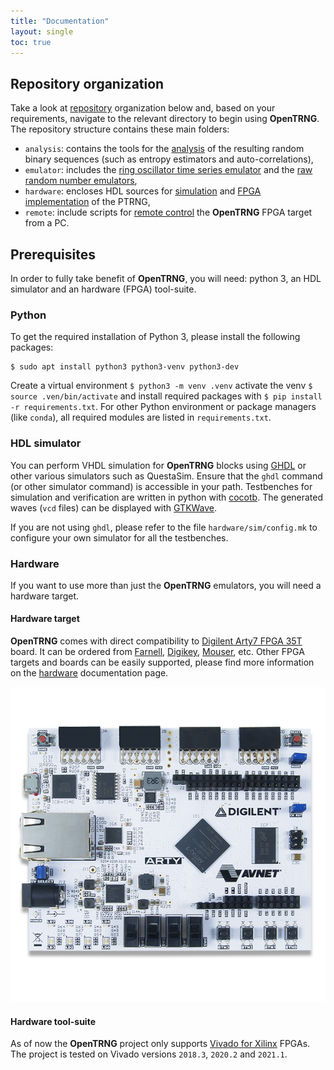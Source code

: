 ```yaml
---
title: "Documentation"
layout: single
toc: true
---
```


## Repository organization

Take a look at [repository](https://github.com/opentrng/ptrng) organization below and, based on your requirements, navigate to the relevant directory to begin using **OpenTRNG**. The repository structure contains these main folders:

* `analysis`: contains the tools for the [analysis](analysis/#analyze-and-evaluate-outputs) of the resulting random binary sequences (such as entropy estimators and auto-correlations),
* `emulator`: includes the [ring oscillator time series emulator](emulator/#emulate-noisy-ring-oscillators) and the [raw random number emulators](emulator/#emulate-raw-random-numbers),
* `hardware`: encloses HDL sources for [simulation](hardware/#simulate-hdl-sources) and [FPGA implementation](hardware/#compile-for-fpga) of the PTRNG,
* `remote`: include scripts for [remote control](remote) the **OpenTRNG** FPGA target from a PC.

## Prerequisites

In order to fully take benefit of **OpenTRNG**, you will need: python 3, an HDL simulator and an hardware (FPGA) tool-suite.

### Python

To get the required installation of Python 3, please install the following packages:

```
$ sudo apt install python3 python3-venv python3-dev
```

Create a virtual environment `$ python3 -m venv .venv` activate the venv `$ source .ven/bin/activate` and install required packages with `$ pip install -r requirements.txt`. For other Python environment or package managers (like `conda`), all required modules are listed in `requirements.txt`.

### HDL simulator

You can perform VHDL simulation for **OpenTRNG** blocks using [GHDL](https://github.com/ghdl/ghdl) or other various simulators such as QuestaSim. Ensure that the `ghdl` command (or other simulator command) is accessible in your path. Testbenches for simulation and verification are written in python with [cocotb](https://www.cocotb.org). The generated waves (`vcd` files) can be displayed with [GTKWave](https://sourceforge.net/projects/gtkwave).

If you are not using `ghdl`, please refer to the file `hardware/sim/config.mk` to configure your own simulator for all the testbenches.

### Hardware

If you want to use more than just the **OpenTRNG** emulators, you will need a hardware target.

#### Hardware target

**OpenTRNG** comes with direct compatibility to [Digilent Arty7 FPGA 35T](https://digilent.com/reference/programmable-logic/arty-a7/start) board. It can be ordered from [Farnell](https://farnell.com), [Digikey](https://www.digikey.com), [Mouser](https://www.mouser.fr), etc. Other FPGA targets and boards can be easily supported, please find more information on the [hardware](hardware#fpga-targets) documentation page.

![image-center](/assets/images/arty7.png)

#### Hardware tool-suite

As of now the **OpenTRNG** project only supports [Vivado for Xilinx](https://www.xilinx.com) FPGAs. The project is tested on Vivado versions `2018.3`, `2020.2` and `2021.1`.
